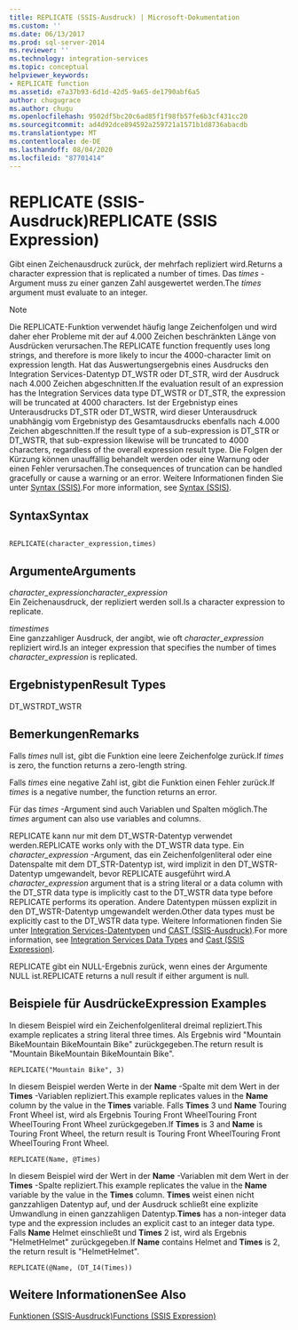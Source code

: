 ```yaml
---
title: REPLICATE (SSIS-Ausdruck) | Microsoft-Dokumentation
ms.custom: ''
ms.date: 06/13/2017
ms.prod: sql-server-2014
ms.reviewer: ''
ms.technology: integration-services
ms.topic: conceptual
helpviewer_keywords:
- REPLICATE function
ms.assetid: e7a37b93-6d1d-42d5-9a65-de1790abf6a5
author: chugugrace
ms.author: chugu
ms.openlocfilehash: 9502df5bc20c6ad85f1f98fb57fe6b3cf431cc20
ms.sourcegitcommit: ad4d92dce894592a259721a1571b1d8736abacdb
ms.translationtype: MT
ms.contentlocale: de-DE
ms.lasthandoff: 08/04/2020
ms.locfileid: "87701414"
---
```

# <a name="replicate-ssis-expression"></a><span data-ttu-id="51f57-102">REPLICATE (SSIS-Ausdruck)</span><span class="sxs-lookup"><span data-stu-id="51f57-102">REPLICATE (SSIS Expression)</span></span>
  <span data-ttu-id="51f57-103">Gibt einen Zeichenausdruck zurück, der mehrfach repliziert wird.</span><span class="sxs-lookup"><span data-stu-id="51f57-103">Returns a character expression that is replicated a number of times.</span></span> <span data-ttu-id="51f57-104">Das *times* -Argument muss zu einer ganzen Zahl ausgewertet werden.</span><span class="sxs-lookup"><span data-stu-id="51f57-104">The *times* argument must evaluate to an integer.</span></span>  
  
> [!NOTE]  
>  <span data-ttu-id="51f57-105">Die REPLICATE-Funktion verwendet häufig lange Zeichenfolgen und wird daher eher Probleme mit der auf 4.000 Zeichen beschränkten Länge von Ausdrücken verursachen.</span><span class="sxs-lookup"><span data-stu-id="51f57-105">The REPLICATE function frequently uses long strings, and therefore is more likely to incur the 4000-character limit on expression length.</span></span> <span data-ttu-id="51f57-106">Hat das Auswertungsergebnis eines Ausdrucks den Integration Services-Datentyp DT_WSTR oder DT_STR, wird der Ausdruck nach 4.000 Zeichen abgeschnitten.</span><span class="sxs-lookup"><span data-stu-id="51f57-106">If the evaluation result of an expression has the Integration Services data type DT_WSTR or DT_STR, the expression will be truncated at 4000 characters.</span></span> <span data-ttu-id="51f57-107">Ist der Ergebnistyp eines Unterausdrucks DT_STR oder DT_WSTR, wird dieser Unterausdruck unabhängig vom Ergebnistyp des Gesamtausdrucks ebenfalls nach 4.000 Zeichen abgeschnitten.</span><span class="sxs-lookup"><span data-stu-id="51f57-107">If the result type of a sub-expression is DT_STR or DT_WSTR, that sub-expression likewise will be truncated to 4000 characters, regardless of the overall expression result type.</span></span> <span data-ttu-id="51f57-108">Die Folgen der Kürzung können unauffällig behandelt werden oder eine Warnung oder einen Fehler verursachen.</span><span class="sxs-lookup"><span data-stu-id="51f57-108">The consequences of truncation can be handled gracefully or cause a warning or an error.</span></span> <span data-ttu-id="51f57-109">Weitere Informationen finden Sie unter [Syntax &#40;SSIS&#41;](syntax-ssis.md).</span><span class="sxs-lookup"><span data-stu-id="51f57-109">For more information, see [Syntax &#40;SSIS&#41;](syntax-ssis.md).</span></span>  
  
## <a name="syntax"></a><span data-ttu-id="51f57-110">Syntax</span><span class="sxs-lookup"><span data-stu-id="51f57-110">Syntax</span></span>  
  
```  
  
REPLICATE(character_expression,times)  
```  
  
## <a name="arguments"></a><span data-ttu-id="51f57-111">Argumente</span><span class="sxs-lookup"><span data-stu-id="51f57-111">Arguments</span></span>  
 <span data-ttu-id="51f57-112">*character_expression*</span><span class="sxs-lookup"><span data-stu-id="51f57-112">*character_expression*</span></span>  
 <span data-ttu-id="51f57-113">Ein Zeichenausdruck, der repliziert werden soll.</span><span class="sxs-lookup"><span data-stu-id="51f57-113">Is a character expression to replicate.</span></span>  
  
 <span data-ttu-id="51f57-114">*times*</span><span class="sxs-lookup"><span data-stu-id="51f57-114">*times*</span></span>  
 <span data-ttu-id="51f57-115">Eine ganzzahliger Ausdruck, der angibt, wie oft *character_expression* repliziert wird.</span><span class="sxs-lookup"><span data-stu-id="51f57-115">Is an integer expression that specifies the number of times *character_expression* is replicated.</span></span>  
  
## <a name="result-types"></a><span data-ttu-id="51f57-116">Ergebnistypen</span><span class="sxs-lookup"><span data-stu-id="51f57-116">Result Types</span></span>  
 <span data-ttu-id="51f57-117">DT_WSTR</span><span class="sxs-lookup"><span data-stu-id="51f57-117">DT_WSTR</span></span>  
  
## <a name="remarks"></a><span data-ttu-id="51f57-118">Bemerkungen</span><span class="sxs-lookup"><span data-stu-id="51f57-118">Remarks</span></span>  
 <span data-ttu-id="51f57-119">Falls *times* null ist, gibt die Funktion eine leere Zeichenfolge zurück.</span><span class="sxs-lookup"><span data-stu-id="51f57-119">If *times* is zero, the function returns a zero-length string.</span></span>  
  
 <span data-ttu-id="51f57-120">Falls *times* eine negative Zahl ist, gibt die Funktion einen Fehler zurück.</span><span class="sxs-lookup"><span data-stu-id="51f57-120">If *times* is a negative number, the function returns an error.</span></span>  
  
 <span data-ttu-id="51f57-121">Für das *times* -Argument sind auch Variablen und Spalten möglich.</span><span class="sxs-lookup"><span data-stu-id="51f57-121">The *times* argument can also use variables and columns.</span></span>  
  
 <span data-ttu-id="51f57-122">REPLICATE kann nur mit dem DT_WSTR-Datentyp verwendet werden.</span><span class="sxs-lookup"><span data-stu-id="51f57-122">REPLICATE works only with the DT_WSTR data type.</span></span> <span data-ttu-id="51f57-123">Ein *character_expression* -Argument, das ein Zeichenfolgenliteral oder eine Datenspalte mit dem DT_STR-Datentyp ist, wird implizit in den DT_WSTR-Datentyp umgewandelt, bevor REPLICATE ausgeführt wird.</span><span class="sxs-lookup"><span data-stu-id="51f57-123">A *character_expression* argument that is a string literal or a data column with the DT_STR data type is implicitly cast to the DT_WSTR data type before REPLICATE performs its operation.</span></span> <span data-ttu-id="51f57-124">Andere Datentypen müssen explizit in den DT_WSTR-Datentyp umgewandelt werden.</span><span class="sxs-lookup"><span data-stu-id="51f57-124">Other data types must be explicitly cast to the DT_WSTR data type.</span></span> <span data-ttu-id="51f57-125">Weitere Informationen finden Sie unter [Integration Services-Datentypen](../data-flow/integration-services-data-types.md) und [CAST &#40;SSIS-Ausdruck&#41;](cast-ssis-expression.md).</span><span class="sxs-lookup"><span data-stu-id="51f57-125">For more information, see [Integration Services Data Types](../data-flow/integration-services-data-types.md) and [Cast &#40;SSIS Expression&#41;](cast-ssis-expression.md).</span></span>  
  
 <span data-ttu-id="51f57-126">REPLICATE gibt ein NULL-Ergebnis zurück, wenn eines der Argumente NULL ist.</span><span class="sxs-lookup"><span data-stu-id="51f57-126">REPLICATE returns a null result if either argument is null.</span></span>  
  
## <a name="expression-examples"></a><span data-ttu-id="51f57-127">Beispiele für Ausdrücke</span><span class="sxs-lookup"><span data-stu-id="51f57-127">Expression Examples</span></span>  
 <span data-ttu-id="51f57-128">In diesem Beispiel wird ein Zeichenfolgenliteral dreimal repliziert.</span><span class="sxs-lookup"><span data-stu-id="51f57-128">This example replicates a string literal three times.</span></span> <span data-ttu-id="51f57-129">Als Ergebnis wird "Mountain BikeMountain BikeMountain Bike" zurückgegeben.</span><span class="sxs-lookup"><span data-stu-id="51f57-129">The return result is "Mountain BikeMountain BikeMountain Bike".</span></span>  
  
```  
REPLICATE("Mountain Bike", 3)  
```  
  
 <span data-ttu-id="51f57-130">In diesem Beispiel werden Werte in der **Name** -Spalte mit dem Wert in der **Times** -Variablen repliziert.</span><span class="sxs-lookup"><span data-stu-id="51f57-130">This example replicates values in the **Name** column by the value in the **Times** variable.</span></span> <span data-ttu-id="51f57-131">Falls **Times** 3 und **Name** Touring Front Wheel ist, wird als Ergebnis Touring Front WheelTouring Front WheelTouring Front Wheel zurückgegeben.</span><span class="sxs-lookup"><span data-stu-id="51f57-131">If **Times** is 3 and **Name** is Touring Front Wheel, the return result is Touring Front WheelTouring Front WheelTouring Front Wheel.</span></span>  
  
```  
REPLICATE(Name, @Times)  
```  
  
 <span data-ttu-id="51f57-132">In diesem Beispiel wird der Wert in der **Name** -Variablen mit dem Wert in der **Times** -Spalte repliziert.</span><span class="sxs-lookup"><span data-stu-id="51f57-132">This example replicates the value in the **Name** variable by the value in the **Times** column.</span></span> <span data-ttu-id="51f57-133">**Times** weist einen nicht ganzzahligen Datentyp auf, und der Ausdruck schließt eine explizite Umwandlung in einen ganzzahligen Datentyp.</span><span class="sxs-lookup"><span data-stu-id="51f57-133">**Times** has a non-integer data type and the expression includes an explicit cast to an integer data type.</span></span> <span data-ttu-id="51f57-134">Falls **Name** Helmet einschließt und **Times** 2 ist, wird als Ergebnis "HelmetHelmet" zurückgegeben.</span><span class="sxs-lookup"><span data-stu-id="51f57-134">If **Name** contains Helmet and **Times** is 2, the return result is "HelmetHelmet".</span></span>  
  
```  
REPLICATE(@Name, (DT_I4(Times))  
```  
  
## <a name="see-also"></a><span data-ttu-id="51f57-135">Weitere Informationen</span><span class="sxs-lookup"><span data-stu-id="51f57-135">See Also</span></span>  
 [<span data-ttu-id="51f57-136">Funktionen &#40;SSIS-Ausdruck&#41;</span><span class="sxs-lookup"><span data-stu-id="51f57-136">Functions &#40;SSIS Expression&#41;</span></span>](functions-ssis-expression.md)  
  
  
